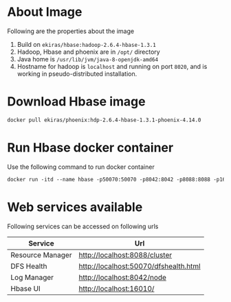# About Image

Following are the properties about the image
1. Build on `ekiras/hbase:hadoop-2.6.4-hbase-1.3.1`
2. Hadoop, Hbase and phoenix are in `/opt/` directory
3. Java home is `/usr/lib/jvm/java-8-openjdk-amd64`
4. Hostname for hadoop is `localhost` and running on port `8020`, and is working in pseudo-distributed installation. 

# Download Hbase image
```Dockerfile
docker pull ekiras/phoenix:hdp-2.6.4-hbase-1.3.1-phoenix-4.14.0
```

# Run Hbase docker container
Use the following command to run docker container
```Dockerfile
docker run -itd --name hbase -p50070:50070 -p8042:8042 -p8088:8088 -p16010:16010 -p9095:9095 -p8085:8085 -p2181:2181 ekiras/phoenix:hdp-2.6.4-hbase-1.3.1-phoenix-4.14.0
```

# Web services available
Following services can be accessed on following urls

| Service | Url |
| --- | --- |
| Resource Manager | [http://localhost:8088/cluster](http://localhost:8088/cluster) |
| DFS Health | [http://localhost:50070/dfshealth.html](http://localhost:50070/dfshealth.html)|
| Log Manager| [http://localhost:8042/node](http://localhost:8042/node)|
| Hbase UI  | [http://localhost:16010/](http://localhost:16010/) |



